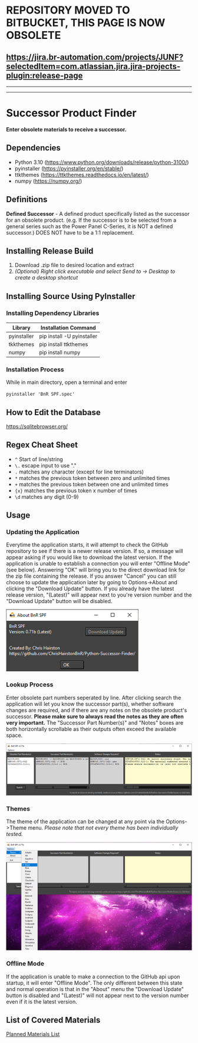 # REPOSITORY MOVED TO BITBUCKET, THIS PAGE IS NOW OBSOLETE
https://jira.br-automation.com/projects/JUNF?selectedItem=com.atlassian.jira.jira-projects-plugin:release-page
---
---
---
# Successor Product Finder
**Enter obsolete materials to receive a successor.**

## Dependencies
- Python 3.10 (https://www.python.org/downloads/release/python-3100/)
- pyinstaller (https://pyinstaller.org/en/stable/)
- ttkthemes (https://ttkthemes.readthedocs.io/en/latest/)
- numpy (https://numpy.org/)

## Definitions
**Defined Successor** - A defined product specifically listed as the successor for an obsolete product. (e.g. If the successor is to be selected from a general series such as the Power Panel C-Series, it is NOT a defined successor.) DOES NOT have to be a 1:1 replacement.

## Installing Release Build
1. Download .zip file to desired location and extract
2. *(Optional) Right click executable and select Send to -> Desktop to create a desktop shortcut*

## Installing Source Using PyInstaller
### Installing Dependency Libraries
|Library        | Installation Command      |
|---------------|---------------------------|
|pyinstaller    | pip install -U pyinstaller|
|tkkthemes      | pip install ttkthemes     |
|numpy          | pip install numpy         |


### Installation Process
While in main directory, open a terminal and enter 

`pyinstaller 'BnR SPF.spec'`


## How to Edit the Database
https://sqlitebrowser.org/

## Regex Cheat Sheet
- `^` Start of line/string
- `\.` escape input to use "."
- `.` matches any character (except for line terminators)
- `*` matches the previous token between zero and unlimited times
- `+` matches the previous token between one and unlimited times
- `{x}` matches the previous token x number of times
- `\d` matches any digit (0-9)
 
 
## Usage
### Updating the Application
Everytime the application starts, it will attempt to check the GitHub repository to see if there is a newer release version. If so, a message will appear asking if you would like to download the latest version. If the application is unable to establish a connection you will enter "Offline Mode" (see below). Answering "OK" will bring you to the direct download link for the zip file containing the release. If you answer "Cancel" you can still choose to update the application later by going to Options->About and clicking the "Download Update" button. If you already have the latest release version, "(Latest)" will appear next to you're version number and the "Download Update" button will be disabled.

![About Menu](assets/README/about%20menu.png)

### Lookup Process
Enter obsolete part numbers seperated by line. After clicking search the application will let you know the successor part(s), whether software changes are required, and if there are any notes on the obsolete product's successor. **Please make sure to always read the notes as they are often very important.** The "Successor Part Number(s)" and "Notes" boxes are both horizontally scrollable as their outputs often exceed the available space.

![Example Search](assets/README/example%20search%202.png)

### Themes
The theme of the application can be changed at any point via the Options->Theme menu. *Please note that not every theme has been individually tested.*

![Theme Menu](assets/README/theme%20menu.png)

### Offline Mode
If the application is unable to make a connection to the GitHub api upon startup, it will enter "Offline Mode". The only different between this state and normal operation is that in the "About" menu the "Download Update" button is disabled and "(Latest)" will not appear next to the version number even if it is the latest version.

## List of Covered Materials
[Planned Materials List](Checklist.md)
